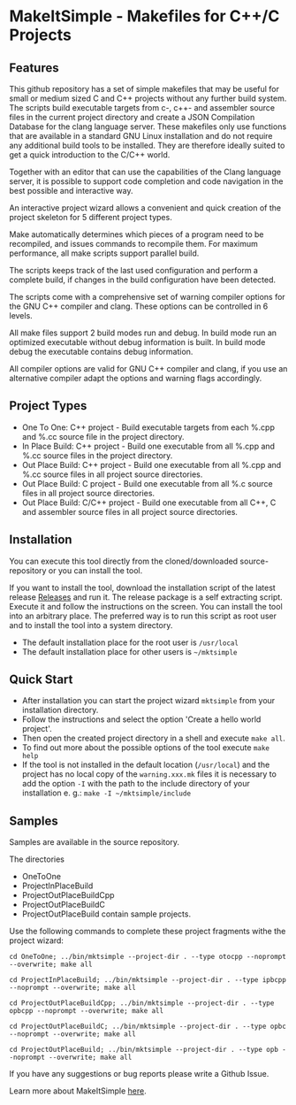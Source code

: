 # MakeItSimple - Makefiles for C++/C Projects


## Features

This github repository has a set of simple makefiles that may be useful for small or medium sized C and C++
projects without any further build system. The scripts build executable targets from c-, c++- and
assembler source files in the current project directory and create a JSON Compilation Database for
the clang language server.
These makefiles only use functions that are available in a standard GNU Linux installation and do
not require any additional build tools to be installed. They are therefore ideally suited to get a
quick introduction to the C/C++ world.

Together with an editor that can use the capabilities of the Clang language server, it is possible to
support code completion and code navigation in the best possible and interactive way.

An interactive project wizard allows a convenient and quick creation of the project skeleton for 5
different project types.

Make automatically determines which pieces of a program need to be recompiled, and issues commands
to recompile them. For maximum performance, all make scripts support parallel build.

The scripts keeps track of the last used configuration and perform a complete build, if changes in
the build configuration have been detected.

The scripts come with a comprehensive set of warning compiler options for the GNU C++ compiler and clang.
These options can be controlled in 6 levels.

All make files support 2 build modes run and debug. In build mode run an optimized executable without
debug information is built. In build mode debug the executable contains debug information.

All compiler options are valid for GNU C++ compiler and clang, if you use an alternative compiler
adapt the options and warning flags accordingly.

## Project Types

* One To One:      C++ project    - Build executable targets from each %.cpp and %.cc source file in the project directory.
* In Place Build:  C++ project    - Build one executable from all %.cpp and %.cc source files in the project directory.
* Out Place Build: C++ project   - Build one executable from all %.cpp and %.cc source files in all project source directories.
* Out Place Build: C project     - Build one executable from all %.c source files in all project source directories.
* Out Place Build: C/C++ project - Build one executable from all C++, C and assembler source files in all project source directories.

## Installation

You can execute this tool directly from the cloned/downloaded source-repository or you can install the tool.

If you want to install the tool, download the installation script of the latest release [Releases](https://github.com/joergboe/MakeItSimple/releases)
and run it. The release package is a self extracting script. Execute it and follow the instructions on the screen.
You can install the tool into an arbitrary place. The preferred way is to run this script as root user
and to install the tool into a system directory.
* The default installation place for the root user is `/usr/local`
* The default installation place for other users is `~/mktsimple`

## Quick Start

* After installation you can start the project wizard `mktsimple` from your installation directory.
* Follow the instructions and select the option 'Create a hello world project'.
* Then open the created project directory in a shell and execute `make all`.
* To find out more about the possible options of the tool execute `make help`
* If the tool is not installed in the default location (`/usr/local`) and the project has no local copy
of the `warning.xxx.mk` files it is necessary to add the option `-I` with the path to the include directory
of your installation e. g.: `make -I ~/mktsimple/include`

## Samples

Samples are available in the source repository.

The directories
* OneToOne
* ProjectInPlaceBuild
* ProjectOutPlaceBuildCpp
* ProjectOutPlaceBuildC
* ProjectOutPlaceBuild
contain sample projects.

Use the following commands to complete these project fragments withe the project wizard:

    cd OneToOne; ../bin/mktsimple --project-dir . --type otocpp --noprompt --overwrite; make all

    cd ProjectInPlaceBuild; ../bin/mktsimple --project-dir . --type ipbcpp --noprompt --overwrite; make all

    cd ProjectOutPlaceBuildCpp; ../bin/mktsimple --project-dir . --type opbcpp --noprompt --overwrite; make all

    cd ProjectOutPlaceBuildC; ../bin/mktsimple --project-dir . --type opbc --noprompt --overwrite; make all

    cd ProjectOutPlaceBuild; ../bin/mktsimple --project-dir . --type opb --noprompt --overwrite; make all


If you have any suggestions or bug reports please write a Github Issue.

Learn more about MakeItSimple [here](https://www.joergboe.de/makeitsimple.html).